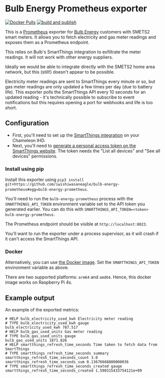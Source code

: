 # Bulb Energy Prometheus exporter

[![Docker Pulls](https://img.shields.io/docker/pulls/iwishiwasaneagle/bulb-energy-prometheus)](https://hub.docker.com/repository/docker/iwishiwasaneagle/bulb-energy-prometheus) [![build and publish](https://github.com/iwishiwasaneagle/bulb-energy-prometheus/actions/workflows/docker-publish.yml/badge.svg)](https://github.com/iwishiwasaneagle/bulb-energy-prometheus/actions/workflows/docker-publish.yml)

This is a [Prometheus](https://prometheus.io/) exporter for [Bulb Energy](https://bulb.co.uk/) customers with SMETS2 smart meters. It allows you to fetch electricity and gas meter readings and exposes them as a Prometheus endpoint.

This relies on Bulb's SmartThings integration to exfiltrate the meter readings. It will not work with other energy suppliers.

Ideally we would be able to integrate directly with the SMETS2 home area network, but this (still!) doesn't appear to be possible.

Electricity meter readings are sent to SmartThings every minute or so, but gas meter readings are only updated a few times per day (due to battery life). This exporter polls the SmartThings API every 10 seconds for an updated reading - it's technically possible to subscribe to event notifications but this requires opening a port for webhooks and life is too short.

## Configuration

* First, you'll need to set up the [SmartThings integration](https://help.bulb.co.uk/hc/en-us/articles/360034651651-Setting-up-SmartThings-Energy-Control-STEC-) on your Chameleon IHD.
* Next, you'll need to [generate a personal access token on the SmartThings website](https://account.smartthings.com/tokens). The token needs the "List all devices" and "See all devices" permissions.

### Install using pip

Install this exporter using `pip3 install git+https://github.com/iwishiwasaneagle/bulb-energy-prometheus#egg=bulb-energy-prometheus`.

You'll need to run the `bulb-energy-prometheus` process with the `SMARTTHINGS_API_TOKEN` environment variable set to the API token you generated earlier. You can do this with `SMARTTHINGS_API_TOKEN=<token> bulb-energy-prometheus`.

The Prometheus endpoint should be visible at `http://localhost:8023`.

You'll want to run the exporter under a process supervisor, as it will crash if it can't access the SmartThings API.

### Docker

Alternatively, you can use [the Docker image](https://hub.docker.com/repository/docker/iwishiwasaneagle/bulb-energy-prometheus). Set the `SMARTTHINGS_API_TOKEN` environment variable as above.

There are two supported platforms: `arm64` and `amd64`. Hence, this docker image works on Raspberry Pi 4s.

## Example output
An example of the exported metrics:
```
# HELP bulb_electricity_used_kwh Electricity meter reading
# TYPE bulb_electricity_used_kwh gauge
bulb_electricity_used_kwh 787.517
# HELP bulb_gas_used_units Gas meter reading
# TYPE bulb_gas_used_units gauge
bulb_gas_used_units 1871.826
# HELP smartthings_refresh_time_seconds Time taken to fetch data from SmartThings
# TYPE smartthings_refresh_time_seconds summary
smartthings_refresh_time_seconds_count 3.0
smartthings_refresh_time_seconds_sum 0.13676668800000036
# TYPE smartthings_refresh_time_seconds_created gauge
smartthings_refresh_time_seconds_created 1.590315433754121e+09
```
